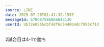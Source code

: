```yaml
---
source: LINE
date: 2025-07-20T01:41:32.155Z
messageId: 570667586866643136
userId: Ub72e0555cbf4df6c5440b4dc7993c71d
---
```


2試合目は4-1で勝ち